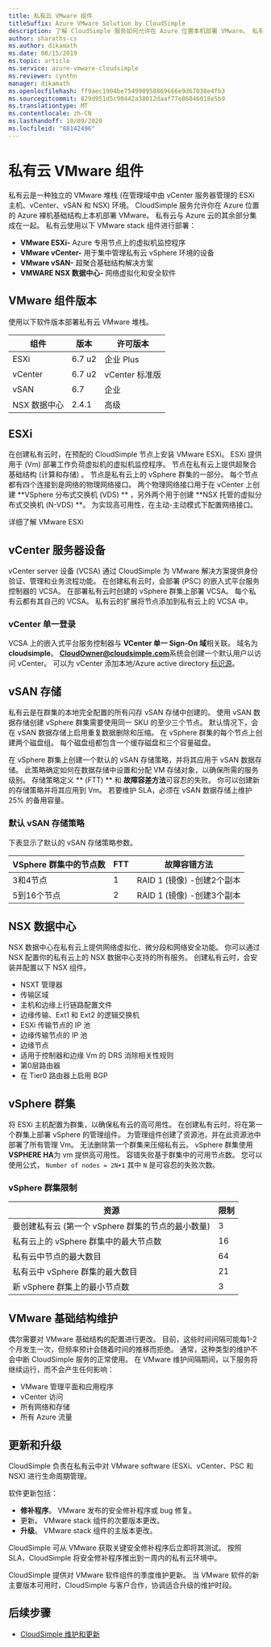 ```yaml
---
title: 私有云 VMware 组件
titleSuffix: Azure VMware Solution by CloudSimple
description: 了解 CloudSimple 服务如何允许在 Azure 位置本机部署 VMware。 私有云与 Azure 云的其余部分集成在一起。
author: sharaths-cs
ms.author: dikamath
ms.date: 08/15/2019
ms.topic: article
ms.service: azure-vmware-cloudsimple
ms.reviewer: cynthn
manager: dikamath
ms.openlocfilehash: ff9aec1904be754990958869666e9d67038e4fb3
ms.sourcegitcommit: 829d951d5c90442a38012daaf77e86046018e5b9
ms.translationtype: MT
ms.contentlocale: zh-CN
ms.lasthandoff: 10/09/2020
ms.locfileid: "88142496"
---
```

# <a name="private-cloud-vmware-components"></a>私有云 VMware 组件

私有云是一种独立的 VMware 堆栈 (在管理域中由 vCenter 服务器管理的 ESXi 主机、vCenter、vSAN 和 NSX) 环境。  CloudSimple 服务允许你在 Azure 位置的 Azure 裸机基础结构上本机部署 VMware。  私有云与 Azure 云的其余部分集成在一起。  私有云使用以下 VMware stack 组件进行部署：

* **VMware ESXi-** Azure 专用节点上的虚拟机监控程序
* **VMware vCenter-** 用于集中管理私有云 vSphere 环境的设备
* **VMware vSAN-** 超聚合基础结构解决方案
* **VMWARE NSX 数据中心-** 网络虚拟化和安全软件  

## <a name="vmware-component-versions"></a>VMware 组件版本

使用以下软件版本部署私有云 VMware 堆栈。

| 组件 | 版本 | 许可版本 |
|-----------|---------|------------------|
| ESXi | 6.7 u2 | 企业 Plus |
| vCenter | 6.7 u2 | vCenter 标准版 |
| vSAN | 6.7 | 企业 |
| NSX 数据中心 | 2.4.1 | 高级 |

## <a name="esxi"></a>ESXi

在创建私有云时，在预配的 CloudSimple 节点上安装 VMware ESXi。  ESXi 提供用于 (Vm) 部署工作负荷虚拟机的虚拟机监控程序。  节点在私有云上提供超聚合基础结构 (计算和存储) 。  节点是私有云上的 vSphere 群集的一部分。  每个节点都有四个连接到是网络的物理网络接口。  两个物理网络接口用于在 vCenter 上创建 **VSphere 分布式交换机 (VDS) ** ，另外两个用于创建 **NSX 托管的虚拟分布式交换机 (N-VDS) **。  为实现高可用性，在主动-主动模式下配置网络接口。

详细了解 VMware ESXi

## <a name="vcenter-server-appliance"></a>vCenter 服务器设备

vCenter server 设备 (VCSA) 通过 CloudSimple 为 VMware 解决方案提供身份验证、管理和业务流程功能。 在创建私有云时，会部署 (PSC) 的嵌入式平台服务控制器的 VCSA。  在部署私有云时创建的 vSphere 群集上部署 VCSA。  每个私有云都有其自己的 VCSA。  私有云的扩展将节点添加到私有云上的 VCSA 中。

### <a name="vcenter-single-sign-on"></a>vCenter 单一登录

VCSA 上的嵌入式平台服务控制器与 **VCenter 单一 Sign-On 域**相关联。  域名为 **cloudsimple**。  **CloudOwner@cloudsimple.com**系统会创建一个默认用户以访问 vCenter。  可以为 vCenter 添加本地/Azure active directory [标识源](set-vcenter-identity.md)。

## <a name="vsan-storage"></a>vSAN 存储

私有云是在群集的本地完全配置的所有闪存 vSAN 存储中创建的。  使用 vSAN 数据存储创建 vSphere 群集需要使用同一 SKU 的至少三个节点。  默认情况下，会在 vSAN 数据存储上启用重复数据删除和压缩。  在 vSphere 群集的每个节点上创建两个磁盘组。 每个磁盘组都包含一个缓存磁盘和三个容量磁盘。

在 vSphere 群集上创建一个默认的 vSAN 存储策略，并将其应用于 vSAN 数据存储。  此策略确定如何在数据存储中设置和分配 VM 存储对象，以确保所需的服务级别。  存储策略定义 ** (FTT) ** 和 **故障容差方法**可容忍的失败。  你可以创建新的存储策略并将其应用到 Vm。 若要维护 SLA，必须在 vSAN 数据存储上维护25% 的备用容量。  

### <a name="default-vsan-storage-policy"></a>默认 vSAN 存储策略

下表显示了默认的 vSAN 存储策略参数。

| VSphere 群集中的节点数 | FTT | 故障容错方法 |
|------------------------------------|-----|--------------------------|
| 3和4节点 | 1 | RAID 1 (镜像) -创建2个副本 |
| 5到16个节点 | 2 | RAID 1 (镜像) -创建3个副本 |

## <a name="nsx-data-center"></a>NSX 数据中心

NSX 数据中心在私有云上提供网络虚拟化、微分段和网络安全功能。  你可以通过 NSX 配置你的私有云上的 NSX 数据中心支持的所有服务。  创建私有云时，会安装并配置以下 NSX 组件。

* NSXT 管理器
* 传输区域
* 主机和边缘上行链路配置文件
* 边缘传输、Ext1 和 Ext2 的逻辑交换机
* ESXi 传输节点的 IP 池
* 边缘传输节点的 IP 池
* 边缘节点
* 适用于控制器和边缘 Vm 的 DRS 消除相关性规则
* 第0层路由器
* 在 Tier0 路由器上启用 BGP

## <a name="vsphere-cluster"></a>vSphere 群集

将 ESXi 主机配置为群集，以确保私有云的高可用性。  在创建私有云时，将在第一个群集上部署 vSphere 的管理组件。  为管理组件创建了资源池，并在此资源池中部署了所有管理 Vm。 无法删除第一个群集来压缩私有云。  vSphere 群集使用 **VSPHERE HA**为 vm 提供高可用性。  容错失败基于群集中的可用节点数。  您可以使用公式， ```Number of nodes = 2N+1``` 其中 ```N``` 是可容忍的失败次数。

### <a name="vsphere-cluster-limits"></a>vSphere 群集限制

| 资源 | 限制 |
|----------|-------|
| 要创建私有云 (第一个 vSphere 群集的节点的最小数量)  | 3 |
| 私有云上的 vSphere 群集中的最大节点数 | 16 |
| 私有云中节点的最大数目 | 64 |
| 私有云中 vSphere 群集的最大数目 | 21 |
| 新 vSphere 群集上的最小节点数 | 3 |

## <a name="vmware-infrastructure-maintenance"></a>VMware 基础结构维护

偶尔需要对 VMware 基础结构的配置进行更改。 目前，这些时间间隔可能每1-2 个月发生一次，但频率预计会随着时间的推移而拒绝。 通常，这种类型的维护不会中断 CloudSimple 服务的正常使用。 在 VMware 维护间隔期间，以下服务将继续运行，而不会产生任何影响：

* VMware 管理平面和应用程序
* vCenter 访问
* 所有网络和存储
* 所有 Azure 流量

## <a name="updates-and-upgrades"></a>更新和升级

CloudSimple 负责在私有云中对 VMware software (ESXi、vCenter、PSC 和 NSX) 进行生命周期管理。

软件更新包括：

* **修补程序**。 VMware 发布的安全修补程序或 bug 修复。
* 更新。 VMware stack 组件的次要版本更改。
* **升级**。 VMware stack 组件的主版本更改。

CloudSimple 可从 VMware 获取关键安全修补程序后立即将其测试。 按照 SLA，CloudSimple 将安全修补程序推出到一周内的私有云环境中。

CloudSimple 提供对 VMware 软件组件的季度维护更新。 当 VMware 软件的新主要版本可用时，CloudSimple 与客户合作，协调适合升级的维护时段。  

## <a name="next-steps"></a>后续步骤

* [CloudSimple 维护和更新](cloudsimple-maintenance-updates.md)

